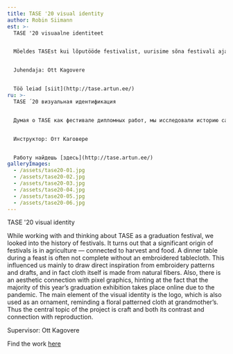 ```yaml
---
title: TASE '20 visual identity
author: Robin Siimann
est: >-
  TASE '20 visuaalne identiteet


  Mõeldes TASEst kui lõputööde festivalist, uurisime sõna festivali ajalugu ning selgus et festival on ajaloos tihedalt seostatud lõikusaja, saagi ning toiduga. Pidulikult toidulaualt ei puudu tihti tikitud kate, millest saime inspiratsiooni tikkimismustrite ja -kavandite näol ning justnimelt viljast riiet tehaksegi. Tikitud katte puhul tekib ka esteetiline paralleel pikselgraafikaga, mis haakub asjaoluga, et suur osa selleaastasest näitusest toimub pandeemia tõttu internetis. Visuaalse identiteedi põhielemendiks on TASE logo, mis on kasutusel korduva ornamendina, meenutades justkui mõnda lillelist rätikut vanaema juures. Seega on projekti keskseks lähtepunktiks käsitöö ja selle vastandus ja suhe reproduktsiooniga.


  Juhendaja: Ott Kagovere  


  Töö leiad [siit](http://tase.artun.ee/)
ru: >-
  TASE ´20 визуальная идентификация


  Думая о TASE как фестивале дипломных работ, мы исследовали историю самого слова “фестиваль” и оказалось, что слово часто ассоциируется со временем сбора урожая и с пиром. Праздничный стол также часто покрыт скатертью с вышивкой, которая вдохновила нас своими рисунками и узорами, и именно ткань делается из урожая. Вышитая скатерть также напоминает пиксельную графику, что связано с тем, что значительная часть выставок этого года проходит онлайн из-за пандемии. Основным элементом визуальной идентичности является логотип TASE, используемый в качестве повторяющегося узора, напоминающий один из бабушкиных платков. Таким образом, центральным исходным пунктом проекта является рукоделие и его противоположность и отношение с воспроизведением.


  Инструктор: Отт Каговере  


  Работу найдешь [здесь](http://tase.artun.ee/)
galleryImages:
  - /assets/tase20-01.jpg
  - /assets/tase20-02.jpg
  - /assets/tase20-03.jpg
  - /assets/tase20-04.jpg
  - /assets/tase20-05.jpg
  - /assets/tase20-06.jpg
---
```

TASE '20 visual identity

While working with and thinking about TASE as a graduation festival, we looked into the history of festivals. It turns out that a significant origin of festivals is in agriculture — connected to harvest and food. A dinner table during a feast is often not complete without an embroidered tablecloth. This influenced us mainly to draw direct inspiration from embroidery patterns and drafts, and in fact cloth itself is made from natural fibers. Also, there is an aesthetic connection with pixel graphics, hinting at the fact that the majority of this year’s graduation exhibition takes place online due to the pandemic. The main element of the visual identity is the logo, which is also used as an ornament, reminding a floral patterned cloth at grandmother’s. Thus the central topic of the project is craft and both its contrast and connection with reproduction.

Supervisor: Ott Kagovere  

Find the work [here](http://tase.artun.ee/)